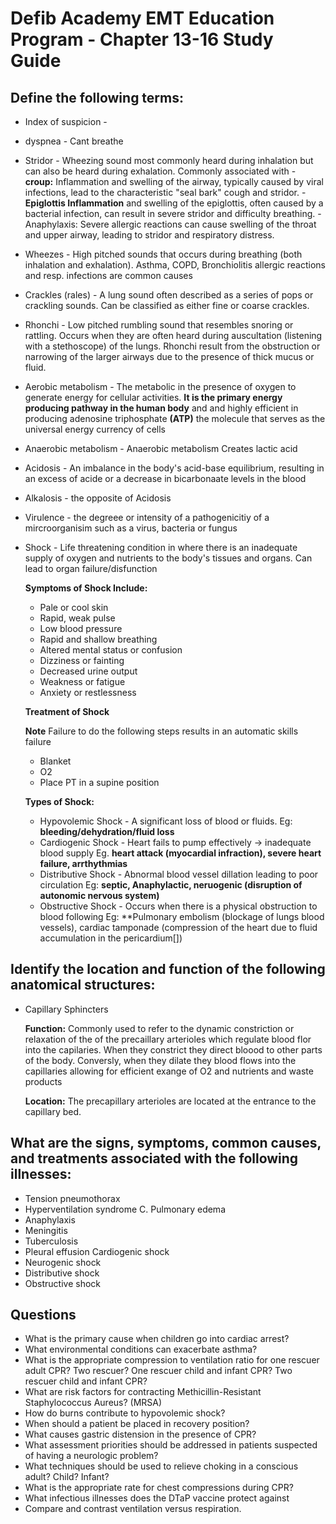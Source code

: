 # Defib Academy EMT Education Program - Chapter 13-16 Study Guide

## Define the following terms:

  - Index of suspicion -
  - dyspnea  - Cant breathe 
  - Stridor - Wheezing sound most commonly heard during inhalation but can
              also be heard during exhalation. Commonly associated with 
              - **croup:** Inflammation and swelling of the airway, typically 
                caused by viral infections, lead to the characteristic 
                "seal bark" cough and stridor.
              - **Epiglottis Inflammation** and swelling of the epiglottis, 
                often caused by a bacterial infection, can result in severe 
                stridor and difficulty breathing.
              - Anaphylaxis: Severe allergic reactions can cause swelling of 
                the throat and upper airway, leading to stridor and respiratory 
                distress.
  - Wheezes  - High pitched sounds that occurs during breathing (both 
              inhalation and exhalation).  Asthma, COPD, Bronchiolitis
              allergic reactions and resp. infections are common
              causes
  - Crackles (rales) - A lung sound often described as a series of pops
                      or crackling sounds. Can be classified as either 
                      fine or coarse crackles.
  - Rhonchi  - Low pitched rumbling sound that resembles snoring or rattling.
              Occurs when they are often heard during auscultation 
              (listening with a stethoscope) of the lungs. 
              Rhonchi result from the obstruction or narrowing of the larger 
              airways due to the presence of thick mucus or fluid. 
  - Aerobic metabolism - The metabolic in the presence of oxygen to generate 
                        energy for cellular activities.  **It is the primary
                        energy producing pathway in the human body** and 
                        and highly efficient in producing adenosine 
                        triphosphate **(ATP)** the molecule that 
                        serves as the universal energy currency of cells

  - Anaerobic metabolism - Anaerobic metabolism Creates lactic acid
  - Acidosis - An imbalance in the body's acid-base equilibrium, resulting
              in an excess of acide or a decrease in bicarbonaate 
              levels in the blood
                          
  - Alkalosis - the opposite of Acidosis
  - Virulence - the degreee or intensity of a pathogenicitiy of a mircroorganisim 
                such as a virus, bacteria or fungus
  - Shock - Life threatening condition in where there is an inadequate supply of
            oxygen and nutrients to the body's tissues and organs.  Can lead to 
            organ failure/disfunction
      
      **Symptoms of Shock Include:**

      - Pale or cool skin
      - Rapid, weak pulse
      - Low blood pressure
      - Rapid and shallow breathing
      - Altered mental status or confusion
      - Dizziness or fainting
      - Decreased urine output
      - Weakness or fatigue
      - Anxiety or restlessness
    
    **Treatment of Shock**

      **Note** Failure to do the following steps results in an automatic skills failure
      
      - Blanket
      - O2
      - Place PT in a supine position

    **Types of Shock:**

      - Hypovolemic Shock - A significant loss of blood or fluids. 
        Eg: **bleeding/dehydration/fluid loss**
      - Cardiogenic Shock - Heart fails to pump effectively -> inadequate blood supply
        Eg. **heart attack (myocardial infraction), severe heart failure, arrthythmias**
      - Distributive Shock - Abnormal blood vessel dillation leading to poor circulation
        Eg: **septic, Anaphylactic, neruogenic (disruption of autonomic nervous system)**
      - Obstructive Shock - Occurs when there is a physical obstruction to blood following 
        Eg: **Pulmonary embolism (blockage of lungs blood vessels), cardiac tamponade
            (compression of the heart due to fluid accumulation in the pericardium[])

## Identify the location and function of the following anatomical structures:

  - Capillary Sphincters 

      **Function:** 
        Commonly used to refer to the dynamic constriction or relaxation 
        of the of the precaillary arterioles which regulate blood flor into 
        the capilaries. When they constrict they direct bloood to other
        parts of the body. Conversly, when they dilate they blood flows
        into the capillaries allowing for efficient exange of O2 and 
        nutrients and waste products 

      **Location:** 
        The precapillary arterioles are located at the entrance to the 
        capillary bed.  

## What are the signs, symptoms, common causes, and treatments associated with the following illnesses:

  - Tension pneumothorax
  - Hyperventilation syndrome C. Pulmonary edema
  - Anaphylaxis 
  - Meningitis
  - Tuberculosis
  - Pleural effusion Cardiogenic shock
  - Neurogenic shock
  - Distributive shock
  - Obstructive shock

## Questions 

  - What is the primary cause when children go into cardiac arrest?
  - What environmental conditions can exacerbate asthma?
  - What is the appropriate compression to ventilation ratio for one rescuer adult CPR? Two rescuer? One rescuer child and infant CPR? Two rescuer child and infant CPR?
  - What are risk factors for contracting Methicillin-Resistant Staphylococcus Aureus? (MRSA)
  - How do burns contribute to hypovolemic shock?
  - When should a patient be placed in recovery position?
  - What causes gastric distension in the presence of CPR?
  - What assessment priorities should be addressed in patients suspected of having a neurologic problem?
  - What techniques should be used to relieve choking in a conscious adult? Child? Infant?
  - What is the appropriate rate for chest compressions during CPR?
  - What infectious illnesses does the DTaP vaccine protect against
  - Compare and contrast ventilation versus respiration.
